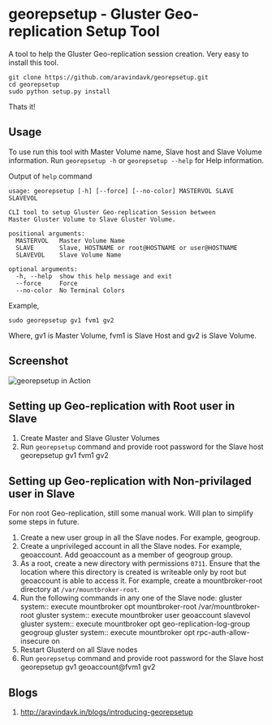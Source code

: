 # georepsetup - Gluster Geo-replication Setup Tool

A tool to help the Gluster Geo-replication session creation. Very easy to install this tool.

    git clone https://github.com/aravindavk/georepsetup.git
    cd georepsetup
    sudo python setup.py install

Thats it!

## Usage

To use run this tool with Master Volume name, Slave host and Slave Volume information. Run `georepsetup -h` or `georepsetup --help` for Help information.

Output of `help` command

    usage: georepsetup [-h] [--force] [--no-color] MASTERVOL SLAVE SLAVEVOL
     
    CLI tool to setup Gluster Geo-replication Session between
    Master Gluster Volume to Slave Gluster Volume.
     
    positional arguments:
      MASTERVOL   Master Volume Name
      SLAVE       Slave, HOSTNAME or root@HOSTNAME or user@HOSTNAME
      SLAVEVOL    Slave Volume Name
     
    optional arguments:
      -h, --help  show this help message and exit
      --force     Force
      --no-color  No Terminal Colors


Example,

    sudo georepsetup gv1 fvm1 gv2

Where, gv1 is Master Volume, fvm1 is Slave Host and gv2 is Slave Volume.

## Screenshot

![georepsetup in Action](https://github.com/aravindavk/georepsetup/blob/master/georepsetup.png)


## Setting up Geo-replication with Root user in Slave

1. Create Master and Slave Gluster Volumes
2. Run `georepsetup` command and provide root password for the Slave host
   georepsetup gv1 fvm1 gv2

## Setting up Geo-replication with Non-privilaged user in Slave

For non root Geo-replication, still some manual work. Will plan to simplify some steps in future.

1. Create a new user group in all the Slave nodes. For example, geogroup.
2. Create a unprivileged account in all the Slave nodes. For example,  geoaccount. Add geoaccount as a member of geogroup group.
3. As a root, create a new directory with permissions `0711`. Ensure that the location where this directory is created is writeable only by root but geoaccount is able to access it. For example, create a mountbroker-root directory at `/var/mountbroker-root`. 
4.  Run the following commands in any one of the Slave node:
    gluster system:: execute mountbroker opt mountbroker-root /var/mountbroker-root
    gluster system:: execute mountbroker user geoaccount slavevol
    gluster system:: execute mountbroker opt geo-replication-log-group geogroup
    gluster system:: execute mountbroker opt rpc-auth-allow-insecure on
5. Restart Glusterd on all Slave nodes
6. Run `georepsetup` command and provide root password for the Slave host
georepsetup gv1 geoaccount@fvm1 gv2


## Blogs

1. http://aravindavk.in/blogs/introducing-georepsetup
